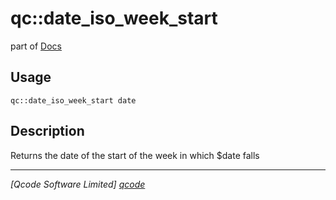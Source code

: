 qc::date_iso_week_start
=======================

part of [Docs](../index.md)

Usage
-----
`qc::date_iso_week_start date`

Description
-----------
Returns the date of the start of the week in which $date falls

----------------------------------
*[Qcode Software Limited] [qcode]*

[qcode]: http://www.qcode.co.uk "Qcode Software"